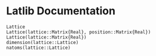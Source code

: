 # Latlib Documentation

```@docs
Lattice
Lattice(lattice::Matrix{Real}, position::Matrix{Real})
Lattice(lattice::Matrix{Real})
dimension(lattice::Lattice)
natoms(lattice::Lattice)
```